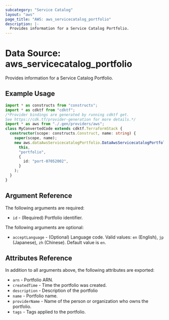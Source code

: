 ```yaml
---
subcategory: "Service Catalog"
layout: "aws"
page_title: "AWS: aws_servicecatalog_portfolio"
description: |-
  Provides information for a Service Catalog Portfolio.
---
```


# Data Source: aws_servicecatalog_portfolio

Provides information for a Service Catalog Portfolio.

## Example Usage

```typescript
import * as constructs from "constructs";
import * as cdktf from "cdktf";
/*Provider bindings are generated by running cdktf get.
See https://cdk.tf/provider-generation for more details.*/
import * as aws from "./.gen/providers/aws";
class MyConvertedCode extends cdktf.TerraformStack {
  constructor(scope: constructs.Construct, name: string) {
    super(scope, name);
    new aws.dataAwsServicecatalogPortfolio.DataAwsServicecatalogPortfolio(
      this,
      "portfolio",
      {
        id: "port-07052002",
      }
    );
  }
}

```

## Argument Reference

The following arguments are required:

* `id` - (Required) Portfolio identifier.

The following arguments are optional:

* `acceptLanguage` - (Optional) Language code. Valid values: `en` (English), `jp` (Japanese), `zh` (Chinese). Default value is `en`.

## Attributes Reference

In addition to all arguments above, the following attributes are exported:

* `arn` - Portfolio ARN.
* `createdTime` - Time the portfolio was created.
* `description` - Description of the portfolio
* `name` - Portfolio name.
* `providerName` - Name of the person or organization who owns the portfolio.
* `tags` - Tags applied to the portfolio.

<!-- cache-key: cdktf-0.17.0-pre.15 input-054e6cc9f567cb3c660039acbd310bce247f884012034e0837890b5004fca121 -->